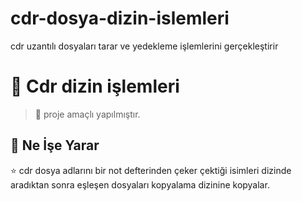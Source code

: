 # cdr-dosya-dizin-islemleri
cdr uzantılı dosyaları tarar ve yedekleme işlemlerini gerçekleştirir

# 🌱 Cdr dizin işlemleri

> 📣 proje amaçlı yapılmıştır. 

## 🔰 Ne İşe Yarar

⭐ cdr dosya adlarını bir not defterinden çeker çektiği isimleri dizinde aradıktan sonra eşleşen dosyaları kopyalama dizinine kopyalar.

